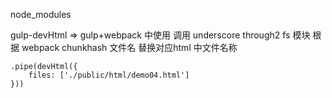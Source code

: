 
node_modules

gulp-devHtml => gulp+webpack 中使用 调用 underscore through2 fs 模块 根据 webpack chunkhash 文件名 替换对应html 中文件名称

    .pipe(devHtml({
        files: ['./public/html/demo04.html']
    }))

